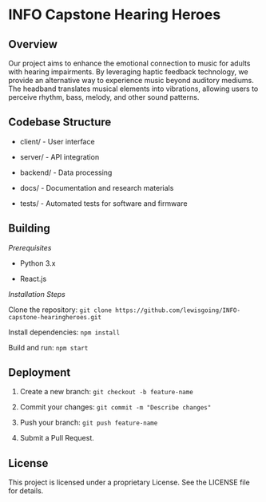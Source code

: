 
# INFO Capstone Hearing Heroes

## Overview

Our project aims to enhance the emotional connection to music for adults with hearing impairments. By leveraging haptic feedback technology, we provide an alternative way to experience music beyond auditory mediums. The headband translates musical elements into vibrations, allowing users to perceive rhythm, bass, melody, and other sound patterns.



## Codebase Structure



- client/ - User interface



- server/ - API integration



- backend/ - Data processing



- docs/ - Documentation and research materials



- tests/ - Automated tests for software and firmware



## Building



_Prerequisites_
 
 
 
- Python 3.x
 
- React.js



_Installation Steps_


Clone the repository: `git clone https://github.com/lewisgoing/INFO-capstone-hearingheroes.git`



Install dependencies: `npm install`



Build and run: `npm start`



## Deployment



1. Create a new branch: `git checkout -b feature-name`

2. Commit your changes: `git commit -m "Describe changes"`

3. Push your branch: `git push feature-name`

4. Submit a Pull Request.

## License

This project is licensed under a proprietary License. See the LICENSE file for details.